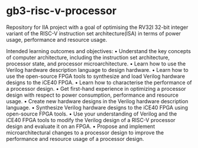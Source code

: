 # gb3-risc-v-processor
Repository for IIA project with a goal of optimising the RV32I 32-bit integer variant of the RISC-V instruction set architecture(ISA) in terms of power usage, performance and resource usage.

Intended learning outcomes and objectives:
• Understand the key concepts of computer architecture, including the instruction set architecture, processor state, and processor microarchitecture.
• Learn how to use the Verilog hardware description language to design hardware.
• Learn how to use the open-source FPGA tools to synthesize and load Verilog hardware designs to the iCE40 FPGA.
• Learn how to characterise the performance of a processor design.
• Get first-hand experience in optimizing a processor design with respect to power consumption, performance and resource usage.
• Create new hardware designs in the Verilog hardware description language.
• Synthesize Verilog hardware designs to the iCE40 FPGA using open-source FPGA tools.
• Use your understanding of Verilog and the iCE40 FPGA tools to modify the Verilog design of a RISC-V processor design and evaluate it on an FPGA.
• Propose and implement microarchitectural changes to a processor design to improve the performance and resource usage of a processor design.
